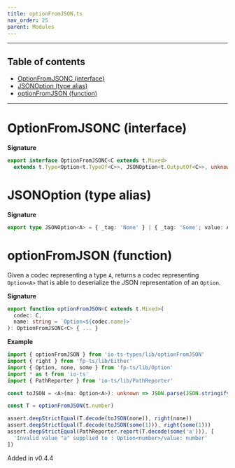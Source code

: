 ```yaml
---
title: optionFromJSON.ts
nav_order: 25
parent: Modules
---
```


---

<h2 class="text-delta">Table of contents</h2>

- [OptionFromJSONC (interface)](#optionfromjsonc-interface)
- [JSONOption (type alias)](#jsonoption-type-alias)
- [optionFromJSON (function)](#optionfromjson-function)

---

# OptionFromJSONC (interface)

**Signature**

```ts
export interface OptionFromJSONC<C extends t.Mixed>
  extends t.Type<Option<t.TypeOf<C>>, JSONOption<t.OutputOf<C>>, unknown> {}
```

# JSONOption (type alias)

**Signature**

```ts
export type JSONOption<A> = { _tag: 'None' } | { _tag: 'Some'; value: A }
```

# optionFromJSON (function)

Given a codec representing a type `A`, returns a codec representing `Option<A>` that is able to deserialize
the JSON representation of an `Option`.

**Signature**

```ts
export function optionFromJSON<C extends t.Mixed>(
  codec: C,
  name: string = `Option<${codec.name}>`
): OptionFromJSONC<C> { ... }
```

**Example**

```ts
import { optionFromJSON } from 'io-ts-types/lib/optionFromJSON'
import { right } from 'fp-ts/lib/Either'
import { Option, none, some } from 'fp-ts/lib/Option'
import * as t from 'io-ts'
import { PathReporter } from 'io-ts/lib/PathReporter'

const toJSON = <A>(ma: Option<A>): unknown => JSON.parse(JSON.stringify(ma))

const T = optionFromJSON(t.number)

assert.deepStrictEqual(T.decode(toJSON(none)), right(none))
assert.deepStrictEqual(T.decode(toJSON(some(1))), right(some(1)))
assert.deepStrictEqual(PathReporter.report(T.decode(some('a'))), [
  'Invalid value "a" supplied to : Option<number>/value: number'
])
```

Added in v0.4.4
